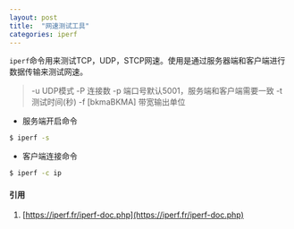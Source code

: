 ```yaml
---
layout: post
title:  "网速测试工具"
categories: iperf
---
```


`iperf`命令用来测试TCP，UDP，STCP网速。使用是通过服务器端和客户端进行数据传输来测试网速。

>-u UDP模式
>-P 连接数
>-p 端口号默认5001，服务端和客户端需要一致
>-t 测试时间(秒)
>-f [bkmaBKMA] 带宽输出单位

- 服务端开启命令
```bash
$ iperf -s
```
- 客户端连接命令
```bash
$ iperf -c ip
```


#### 引用
1. [https://iperf.fr/iperf-doc.php](https://iperf.fr/iperf-doc.php)
